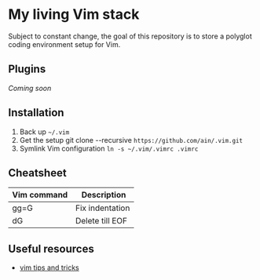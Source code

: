 # My living Vim stack
Subject to constant change, the goal of this repository is to store a polyglot coding environment setup for Vim.

## Plugins
_Coming soon_

## Installation
1. Back up `~/.vim`
2. Get the setup git clone --recursive `https://github.com/ain/.vim.git`
3. Symlink Vim configuration `ln -s ~/.vim/.vimrc .vimrc`

## Cheatsheet
| Vim command | Description     |
|-------------|-----------------|
| gg=G        | Fix indentation |
| dG          | Delete till EOF |

## Useful resources
- [vim tips and tricks](http://www.cs.swarthmore.edu/help/vim/home.html) 
